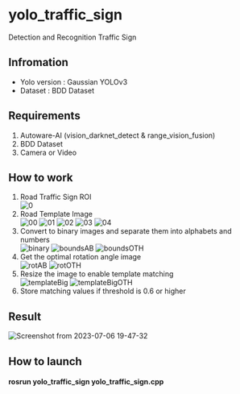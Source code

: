 # yolo_traffic_sign
Detection and Recognition Traffic Sign

## Infromation
* Yolo version : Gaussian YOLOv3
* Dataset : BDD Dataset

## Requirements
1. Autoware-AI (vision_darknet_detect & range_vision_fusion)
2. BDD Dataset
3. Camera or Video

## How to work
1. Road Traffic Sign ROI  
![0](https://github.com/simfrog/yolo_traffic_sign/assets/31130917/3c848739-9d2a-4e27-9e00-667863f1d532)
3. Road Template Image  
![00](https://github.com/simfrog/yolo_traffic_sign/assets/31130917/97fe4775-0b81-40dc-b605-2a0abf717644)
![01](https://github.com/simfrog/yolo_traffic_sign/assets/31130917/320fe0e8-24ae-4503-a476-e0b42c497ee5)
![02](https://github.com/simfrog/yolo_traffic_sign/assets/31130917/78b40b4a-eae4-4253-9cb8-b1d4b7fb9e09)
![03](https://github.com/simfrog/yolo_traffic_sign/assets/31130917/6189939f-b191-4562-8f5f-bf0f47de9b2d)
![04](https://github.com/simfrog/yolo_traffic_sign/assets/31130917/e3535ab2-ca2f-489c-a19c-96bff54b4c95)
4. Convert to binary images and separate them into alphabets and numbers  
![binary](https://github.com/simfrog/yolo_traffic_sign/assets/31130917/927aa042-e608-4c2d-8757-f6e220c8f48d)
![boundsAB](https://github.com/simfrog/yolo_traffic_sign/assets/31130917/a16d033f-95d1-49fd-8754-8cfbfdbaf89f)
![boundsOTH](https://github.com/simfrog/yolo_traffic_sign/assets/31130917/5c519dd6-c0ee-432d-8627-e271285d0421)
5. Get the optimal rotation angle image  
![rotAB](https://github.com/simfrog/yolo_traffic_sign/assets/31130917/62811ea4-67e0-4536-896d-a7c867de6e99)
![rotOTH](https://github.com/simfrog/yolo_traffic_sign/assets/31130917/e7f7bad2-2cce-4ba8-a685-4b0f748db8e1)
6. Resize the image to enable template matching  
![templateBig](https://github.com/simfrog/yolo_traffic_sign/assets/31130917/57323d14-31d6-4c67-9349-10756ed729b8)
![templateBigOTH](https://github.com/simfrog/yolo_traffic_sign/assets/31130917/9d155e4c-35c2-467d-8781-6c5f10fdec63)
7. Store matching values if threshold is 0.6 or higher
   
## Result
![Screenshot from 2023-07-06 19-47-32](https://github.com/simfrog/yolo_traffic_sign/assets/31130917/51d00e10-9050-4fce-8e5f-9367ab369b00)  

## How to launch
#### rosrun yolo_traffic_sign yolo_traffic_sign.cpp
